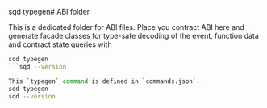sqd typegen# ABI folder

This is a dedicated folder for ABI files. Place you contract ABI here and generate facade classes for type-safe decoding of the event, function data and contract state queries with

```sh
sqd typegen 
```sqd --version

This `typegen` command is defined in `commands.json`.
sqd typegen
sqd --version
